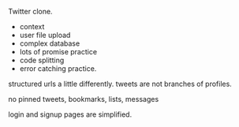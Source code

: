 Twitter clone.

- context
- user file upload
- complex database
- lots of promise practice
- code splitting
- error catching practice. 

structured urls a little differently. tweets are not branches of profiles.

no pinned tweets, bookmarks, lists, messages

login and signup pages are simplified. 